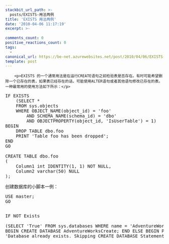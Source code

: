 ```yaml
---
stackbit_url_path: >-
  posts/EXISTS-用法两例
title: 'EXISTS 用法两例'
date: '2010-04-06 11:17:19'
excerpt: >-
  
comments_count: 0
positive_reactions_count: 0
tags: 
  - 
canonical_url: https://be-net.azurewebsites.net/post/2010/04/06/EXISTS-用法两例
template: post
---
```


        <p>EXISTS 的一个通常用法是在运行CREATE语句之前检验表是否存在。有时可能希望删除一个已存在的表，如果表已经存在的话，可能使用ALTER语句或者其他语句修改已存在的表。一种最常用的使用方法如下所示：</p>
<pre class="brush: sql">IF EXISTS 
	(SELECT *
	FROM sys.objects 
	WHERE OBJECT_NAME(object_id) = 'foo'
		AND SCHEMA_NAME(schema_id) = 'dbo'
		AND OBJECTPROPERTY(object_id, 'IsUserTable') = 1)
BEGIN
	DROP TABLE dbo.foo
	PRINT 'Table foo has been dropped';
END 
GO
	
CREATE TABLE dbo.foo
(
	Column1 int IDENTITY(1, 1) NOT NULL,
	Column2 varchar(50) NULL
);
</pre>
<p>创建数据库的小脚本一例：</p>
<pre class="brush: sql">USE master;
GO

IF NOT Exists	
	(SELECT 'True' 
	FROM sys.databases 
	WHERE name = 'AdventureWorksCreate')
BEGIN
	CREATE DATABASE AdventureWorksCreate;
END
ELSE
BEGIN
	PRINT 'Database already exists. Skipping CREATE DATABASE Statement';
END
GO
</pre>
      